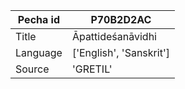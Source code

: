 |Pecha id | P70B2D2AC
| --- | --- 
|Title | Āpattideśanāvidhi 
|Language | ['English', 'Sanskrit']
|Source | 'GRETIL'